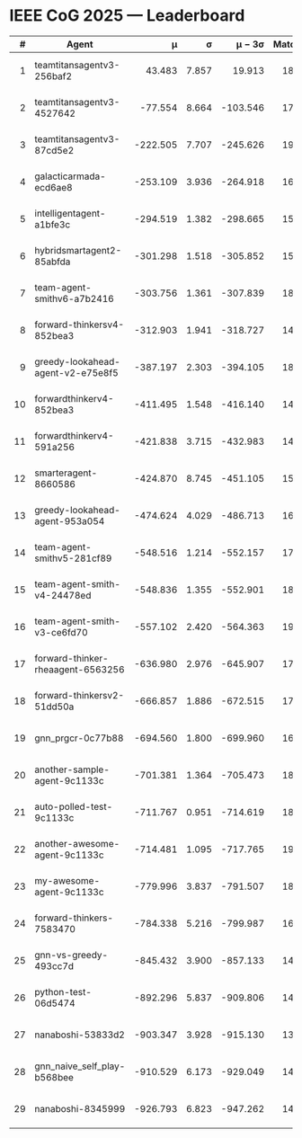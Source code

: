 # IEEE CoG 2025 — Leaderboard

| # | Agent | μ | σ | μ − 3σ | Matches | Updated |
|---:|---|---:|---:|---:|---:|---|
| 1 | teamtitansagentv3-256baf2 | 43.483 | 7.857 | 19.913 | 18156 | 2025-08-24 07:36 |
| 2 | teamtitansagentv3-4527642 | -77.554 | 8.664 | -103.546 | 17950 | 2025-08-24 07:36 |
| 3 | teamtitansagentv3-87cd5e2 | -222.505 | 7.707 | -245.626 | 19206 | 2025-08-24 07:36 |
| 4 | galacticarmada-ecd6ae8 | -253.109 | 3.936 | -264.918 | 16740 | 2025-08-24 07:36 |
| 5 | intelligentagent-a1bfe3c | -294.519 | 1.382 | -298.665 | 15315 | 2025-08-24 07:36 |
| 6 | hybridsmartagent2-85abfda | -301.298 | 1.518 | -305.852 | 15276 | 2025-08-24 07:36 |
| 7 | team-agent-smithv6-a7b2416 | -303.756 | 1.361 | -307.839 | 18260 | 2025-08-24 07:36 |
| 8 | forward-thinkersv4-852bea3 | -312.903 | 1.941 | -318.727 | 14736 | 2025-08-24 07:36 |
| 9 | greedy-lookahead-agent-v2-e75e8f5 | -387.197 | 2.303 | -394.105 | 18448 | 2025-08-24 07:36 |
| 10 | forwardthinkerv4-852bea3 | -411.495 | 1.548 | -416.140 | 14730 | 2025-08-24 07:36 |
| 11 | forwardthinkerv4-591a256 | -421.838 | 3.715 | -432.983 | 14975 | 2025-08-24 07:36 |
| 12 | smarteragent-8660586 | -424.870 | 8.745 | -451.105 | 15100 | 2025-08-24 07:36 |
| 13 | greedy-lookahead-agent-953a054 | -474.624 | 4.029 | -486.713 | 16908 | 2025-08-24 07:36 |
| 14 | team-agent-smithv5-281cf89 | -548.516 | 1.214 | -552.157 | 17760 | 2025-08-24 07:36 |
| 15 | team-agent-smith-v4-24478ed | -548.836 | 1.355 | -552.901 | 18620 | 2025-08-24 07:36 |
| 16 | team-agent-smith-v3-ce6fd70 | -557.102 | 2.420 | -564.363 | 19180 | 2025-08-24 07:36 |
| 17 | forward-thinker-rheaagent-6563256 | -636.980 | 2.976 | -645.907 | 17244 | 2025-08-24 07:36 |
| 18 | forward-thinkersv2-51dd50a | -666.857 | 1.886 | -672.515 | 17384 | 2025-08-24 07:36 |
| 19 | gnn_prgcr-0c77b88 | -694.560 | 1.800 | -699.960 | 16040 | 2025-08-24 07:36 |
| 20 | another-sample-agent-9c1133c | -701.381 | 1.364 | -705.473 | 18140 | 2025-08-24 07:36 |
| 21 | auto-polled-test-9c1133c | -711.767 | 0.951 | -714.619 | 18960 | 2025-08-24 07:36 |
| 22 | another-awesome-agent-9c1133c | -714.481 | 1.095 | -717.765 | 19420 | 2025-08-24 07:36 |
| 23 | my-awesome-agent-9c1133c | -779.996 | 3.837 | -791.507 | 18160 | 2025-08-24 07:36 |
| 24 | forward-thinkers-7583470 | -784.338 | 5.216 | -799.987 | 16540 | 2025-08-24 07:36 |
| 25 | gnn-vs-greedy-493cc7d | -845.432 | 3.900 | -857.133 | 14480 | 2025-08-24 07:36 |
| 26 | python-test-06d5474 | -892.296 | 5.837 | -909.806 | 14470 | 2025-08-24 07:36 |
| 27 | nanaboshi-53833d2 | -903.347 | 3.928 | -915.130 | 13920 | 2025-08-24 07:36 |
| 28 | gnn_naive_self_play-b568bee | -910.529 | 6.173 | -929.049 | 14300 | 2025-08-24 07:36 |
| 29 | nanaboshi-8345999 | -926.793 | 6.823 | -947.262 | 14910 | 2025-08-24 07:36 |
